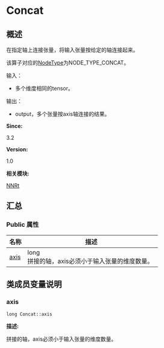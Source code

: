 # Concat


## 概述

在指定轴上连接张量，将输入张量按给定的轴连接起来。

该算子对应的[NodeType](_n_n_rt.md#nodetype)为NODE_TYPE_CONCAT。

输入：

- 多个维度相同的tensor。

输出：

- output，多个张量按axis轴连接的结果。

**Since:**

3.2

**Version:**

1.0

**相关模块:**

[NNRt](_n_n_rt.md)


## 汇总


### Public 属性

  | 名称 | 描述 | 
| -------- | -------- |
| [axis](#axis) | long<br/>拼接的轴，axis必须小于输入张量的维度数量。&nbsp; | 


## 类成员变量说明


### axis

  
```
long Concat::axis
```
**描述:**

拼接的轴，axis必须小于输入张量的维度数量。
